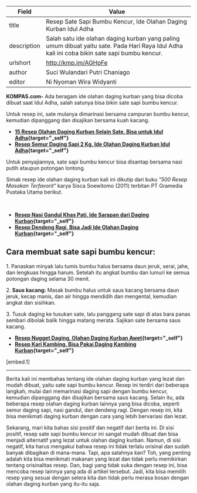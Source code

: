 | Field       | Value                                                       |
|-------------|-------------------------------------------------------------|
| title       | Resep Sate Sapi Bumbu Kencur, Ide Olahan Daging Kurban Idul Adha |
| description | Salah satu ide olahan daging kurban yang paling umum dibuat yaitu sate. Pada Hari Raya Idul Adha kali ini coba bikin sate sapi bumbu kencur. |
| urlshort    | http://kmp.im/AGHpFe |
| author      | Suci Wulandari Putri Chaniago |
| editor      | Ni Nyoman Wira Widyanti |

**KOMPAS.com-** Ada beragam ide olahan daging kurban yang bisa dicoba dibuat saat Idul Adha, salah satunya bisa bikin sate sapi bumbu kencur.

Untuk resep ini, sate mulanya dimarinasi bersama campuran bumbu kencur, kemudian dipanggang dan disajikan bersama kuah kacang.

- **[15 Resep Olahan Daging Kurban Selain Sate, Bisa untuk Idul Adha](http://www.kompas.com/food/read/2025/05/27/151203575/15-resep-olahan-daging-kurban-selain-sate-bisa-untuk-idul-adha){target="_self"}**
- ****[Resep Semur Daging Sapi 2 Kg, Ide Olahan Daging Kurban Idul Adha](http://www.kompas.com/food/read/2025/05/27/070401775/resep-semur-daging-sapi-2-kg-ide-olahan-daging-kurban-idul-adha){target="_self"}****

Untuk penyajiannya, sate sapi bumbu kencur bisa disantap bersama nasi putih ataupun potongan lontong.

Simak resep ide olahan daging kurban kali ini dikutip dari buku *\"500 Resep Masakan Terfavorit\"* karya Sisca Soewitomo (2011) terbitan PT Gramedia Pustaka Utama berikut.

 

- **[Resep Nasi Gandul Khas Pati, Ide Sarapan dari Daging Kurban](http://www.kompas.com/food/read/2024/06/22/080600275/resep-nasi-gandul-khas-pati-ide-sarapan-dari-daging-kurban){target="_self"}**
- ****[Resep Dendeng Ragi, Bisa Jadi Ide Olahan Daging Kurban](http://www.kompas.com/food/read/2024/06/20/183100075/resep-dendeng-ragi-bisa-jadi-ide-olahan-daging-kurban){target="_self"}****

## Cara membuat sate sapi bumbu kencur:

1\. Panaskan minyak lalu tumis bumbu halus bersama daun jeruk, serai, jahe, dan lengkuas hingga harum. Setelah itu angkat bumbu dan lumuri ke semua potongan daging selama 30 menit.

2\. **Saus kacang:** Masak bumbu halus untuk saus kacang bersama daun jeruk, kecap manis, dan air hingga mendidih dan mengental, kemudian angkat dan sisihkan.

3\. Tusuk daging ke tusukan sate, lalu panggang sate sapi di atas bara panas sembari dibolak balik hingga matang merata. Sajikan sate bersama saus kacang.

- **[Resep Nugget Daging, Olahan Daging Kurban Awet](http://www.kompas.com/food/read/2024/06/20/100800775/resep-nugget-daging-olahan-daging-kurban-awet){target="_self"}**
- ****[Resep Kari Kambing, Bisa Pakai Daging Kambing Kurban](http://www.kompas.com/food/read/2024/06/20/112325275/resep-kari-kambing-bisa-pakai-daging-kambing-kurban){target="_self"}****

\[embed.1\]

---
Berita kali ini membahas tentang ide olahan daging kurban yang lezat dan mudah dibuat, yaitu sate sapi bumbu kencur. Resep ini terdiri dari beberapa langkah, mulai dari memarinasi daging sapi dengan bumbu kencur, kemudian dipanggang dan disajikan bersama saus kacang. Selain itu, ada beberapa resep olahan daging kurban lainnya yang bisa dicoba, seperti semur daging sapi, nasi gandul, dan dendeng ragi. Dengan resep ini, kita bisa menikmati daging kurban dengan cara yang lebih bervariasi dan lezat.

Sekarang, mari kita bahas sisi positif dan negatif dari berita ini. Di sisi positif, resep sate sapi bumbu kencur ini sangat mudah dibuat dan bisa menjadi alternatif yang lezat untuk olahan daging kurban. Namun, di sisi negatif, kita harus mengakui bahwa resep ini tidak terlalu orisinal dan sudah banyak dibagikan di mana-mana. Tapi, apa salahnya kan? Toh, yang penting adalah kita bisa menikmati makanan yang lezat dan tidak perlu memikirkan tentang orisinalitas resep. Dan, bagi yang tidak suka dengan resep ini, bisa mencoba resep lainnya yang ada di artikel tersebut. Jadi, kita bisa memilih resep yang sesuai dengan selera kita dan tidak perlu merasa bosan dengan olahan daging kurban yang itu-itu saja.
